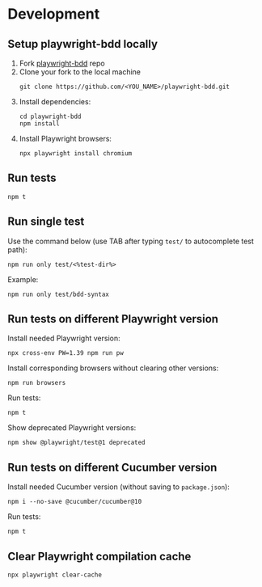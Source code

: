 # Development

## Setup playwright-bdd locally
1. Fork [playwright-bdd](https://github.com/vitalets/playwright-bdd) repo
2. Clone your fork to the local machine
    ```
    git clone https://github.com/<YOU_NAME>/playwright-bdd.git
    ```
3. Install dependencies:
    ```
    cd playwright-bdd
    npm install
    ```
4. Install Playwright browsers:
    ```
    npx playwright install chromium
    ```

## Run tests
```
npm t
```

## Run single test 
Use the command below (use TAB after typing `test/` to autocomplete test path):
```
npm run only test/<%test-dir%>
```
Example:
```
npm run only test/bdd-syntax
```

## Run tests on different Playwright version
Install needed Playwright version:
```
npx cross-env PW=1.39 npm run pw
```

Install corresponding browsers without clearing other versions:
```
npm run browsers
```

Run tests:
```
npm t
```
Show deprecated Playwright versions:
```
npm show @playwright/test@1 deprecated
```

## Run tests on different Cucumber version
Install needed Cucumber version (without saving to `package.json`):
```
npm i --no-save @cucumber/cucumber@10
```
Run tests:
```
npm t
```

## Clear Playwright compilation cache
```
npx playwright clear-cache
```
